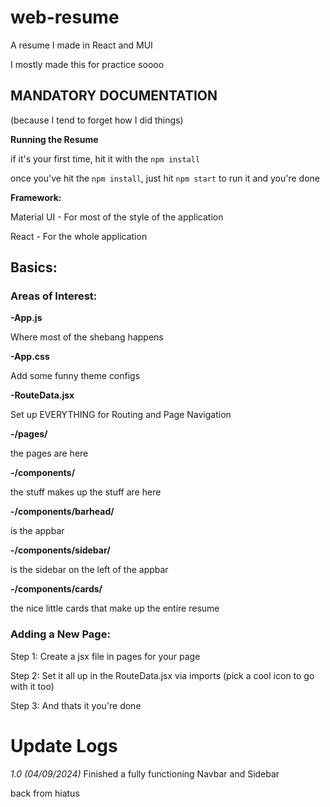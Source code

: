 # web-resume
A resume I made in React and MUI

I mostly made this for practice soooo

## MANDATORY DOCUMENTATION
(because I tend to forget how I did things)

**Running the Resume**

if it's your first time, hit it with the `npm install`

once you've hit the `npm install`, just hit `npm start` to run it and you're done

**Framework:**

Material UI - For most of the style of the application

React - For the whole application

## Basics:

### Areas of Interest:

**-App.js**

Where most of the shebang happens

**-App.css**

Add some funny theme configs

**-RouteData.jsx**

Set up EVERYTHING for Routing and Page Navigation

**-/pages/**

the pages are here

**-/components/**

the stuff makes up the stuff are here

**-/components/barhead/**

is the appbar

**-/components/sidebar/**

is the sidebar on the left of the appbar

**-/components/cards/**

the nice little cards that make up the entire resume


### Adding a New Page:

Step 1: Create a jsx file in pages for your page

Step 2: Set it all up in the RouteData.jsx via imports (pick a cool icon to go with it too)

Step 3: And thats it you're done

# Update Logs

_1.0 (04/09/2024)_ Finished a fully functioning Navbar and Sidebar


back from hiatus